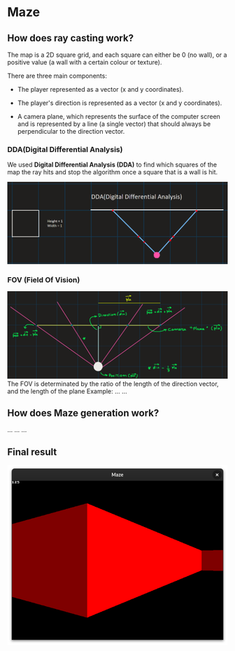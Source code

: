 # Maze


## How does ray casting work?
The map is a 2D square grid, and each square can either be 0 (no wall), or a positive value (a wall with a certain colour or texture).

There are three main components:

- The player represented as a vector (x and y coordinates).

- The player's direction is represented as a vector (x and y coordinates).

- A camera plane, which represents the surface of the computer screen and is represented by a line (a single vector) that should always be perpendicular to the direction vector.


### DDA(Digital Differential Analysis)

We used **Digital Differential Analysis (DDA)** to find which squares of the map the ray hits and stop the algorithm once a square that is a wall is hit.

![Code](images/DDA.png)


### FOV (Field Of Vision)
![Code](images/vec.png)
The FOV is determinated by the ratio of the length of the direction vector, and the length of the plane
Example: 
...
...


## How does Maze generation work?
...
...
...



## Final result
![Code](images/maze_visual.png)
